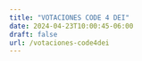 ```yaml
---
title: "VOTACIONES CODE 4 DEI"
date: 2024-04-23T10:00:45-06:00
draft: false
url: /votaciones-code4dei
---
```



